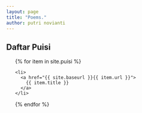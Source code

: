 ```yaml
---
layout: page
title: "Poems."
author: putri novianti
---
```


<div class="toc">
  <h2>Daftar Puisi</h2>
  <ul class="poem">
  {% for item in site.puisi %}

    <li>
      <a href="{{ site.baseurl }}{{ item.url }}">
        {{ item.title }}
      </a>
    </li>
  {% endfor %}
  </ul>
</div>

